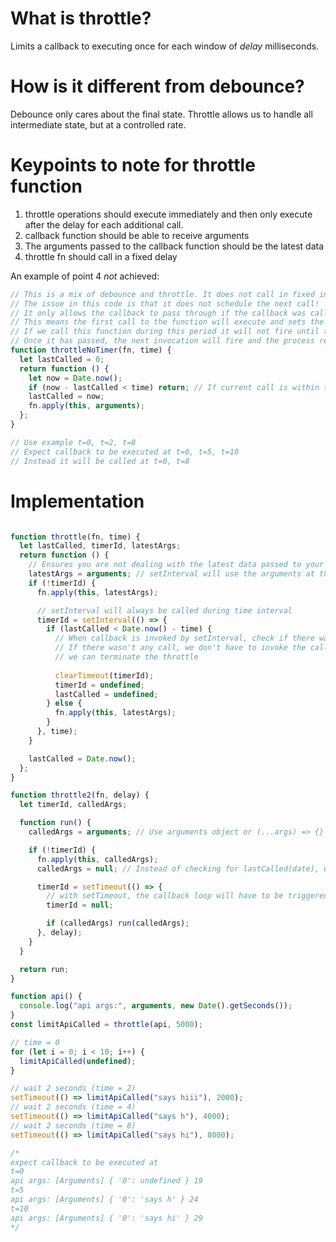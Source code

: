 # What is throttle?

Limits a callback to executing once for each window of *delay* milliseconds.

# How is it different from debounce?

Debounce only cares about the final state. Throttle allows us to handle all intermediate state, but at a controlled rate.

# Keypoints to note for throttle function
1. throttle operations should execute immediately and then only execute after the delay for each additional call. 
2. callback function should be able to receive arguments
3. The arguments passed to the callback function should be the latest data
4. throttle fn should call in a fixed delay


An example of point 4 _not_ achieved:
```js
// This is a mix of debounce and throttle. It does not call in fixed intervals!
// The issue in this code is that it does not schedule the next call!
// It only allows the callback to pass through if the callback was called outside the time window
// This means the first call to the function will execute and sets the limit period.
// If we call this function during this period it will not fire until the throttle period has passed.
// Once it has passed, the next invocation will fire and the process repeats.
function throttleNoTimer(fn, time) {
  let lastCalled = 0;
  return function () {
    let now = Date.now();
    if (now - lastCalled < time) return; // If current call is within time window ignore
    lastCalled = now;
    fn.apply(this, arguments);
  };
}

// Use example t=0, t=2, t=8
// Expect callback to be executed at t=0, t=5, t=10
// Instead it will be called at t=0, t=8
```

# Implementation
```js

function throttle(fn, time) {
  let lastCalled, timerId, latestArgs;
  return function () {
    // Ensures you are not dealing with the latest data passed to your throttled event, but dealing with expired data.
    latestArgs = arguments; // setInterval will use the arguments at the time setInterval is invoked.
    if (!timerId) {
      fn.apply(this, latestArgs);

      // setInterval will always be called during time interval
      timerId = setInterval(() => {
        if (lastCalled < Date.now() - time) {
          // When callback is invoked by setInterval, check if there was any calls within the time window
          // If there wasn't any call, we don't have to invoke the callback and 
          // we can terminate the throttle
          
          clearTimeout(timerId);
          timerId = undefined;
          lastCalled = undefined;
        } else {
          fn.apply(this, latestArgs);
        }
      }, time);
    }

    lastCalled = Date.now();
  };
}

function throttle2(fn, delay) {
  let timerId, calledArgs;

  function run() {
    calledArgs = arguments; // Use arguments object or (...args) => {} instead of passing parameter if you are checking calledArgs for null

    if (!timerId) {
      fn.apply(this, calledArgs);
      calledArgs = null; // Instead of checking for lastCalled(date), we use arguments object

      timerId = setTimeout(() => {
        // with setTimeout, the callback loop will have to be triggered by recursion
        timerId = null;

        if (calledArgs) run(calledArgs);
      }, delay);
    }
  }

  return run;
}

function api() {
  console.log("api args:", arguments, new Date().getSeconds());
}
const limitApiCalled = throttle(api, 5000);

// time = 0
for (let i = 0; i < 10; i++) {
  limitApiCalled(undefined);
}

// wait 2 seconds (time = 2)
setTimeout(() => limitApiCalled("says hiii"), 2000);
// wait 2 seconds (time = 4)
setTimeout(() => limitApiCalled("says h"), 4000);
// wait 2 seconds (time = 8)
setTimeout(() => limitApiCalled("says hi"), 8000);

/*
expect callback to be executed at 
t=0 
api args: [Arguments] { '0': undefined } 19
t=5 
api args: [Arguments] { '0': 'says h' } 24
t=10
api args: [Arguments] { '0': 'says hi' } 29
*/
```
